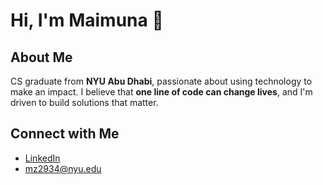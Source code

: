 # Hi, I'm Maimuna 👋

## About Me
CS graduate from **NYU Abu Dhabi**, passionate about using technology to make an impact. I believe that **one line of code can change lives**, and I'm driven to build solutions that matter.

## Connect with Me
- [LinkedIn](https://linkedin.com/in/yourprofile)  
- mz2934@nyu.edu
